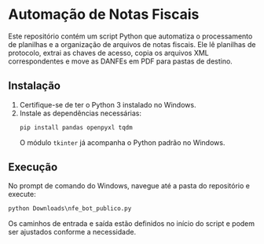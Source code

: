 # Automação de Notas Fiscais

Este repositório contém um script Python que automatiza o processamento de planilhas e a organização de arquivos de notas fiscais. Ele lê planilhas de protocolo, extrai as chaves de acesso, copia os arquivos XML correspondentes e move as DANFEs em PDF para pastas de destino.

## Instalação

1. Certifique-se de ter o Python 3 instalado no Windows.
2. Instale as dependências necessárias:
   ```cmd
   pip install pandas openpyxl tqdm
   ```
   O módulo `tkinter` já acompanha o Python padrão no Windows.

## Execução

No prompt de comando do Windows, navegue até a pasta do repositório e execute:

```cmd
python Downloads\nfe_bot_publico.py
```

Os caminhos de entrada e saída estão definidos no início do script e podem ser ajustados conforme a necessidade.
